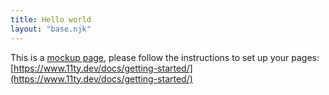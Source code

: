 ```yaml
---
title: Hello world
layout: "base.njk"
---
```


This is a [mockup page](__DATA_DIR__/src/index.md), please follow the instructions to set up your pages: [https://www.11ty.dev/docs/getting-started/](https://www.11ty.dev/docs/getting-started/)
